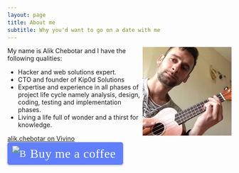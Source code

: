 ```yaml
---
layout: page
title: About me
subtitle: Why you'd want to go on a date with me
---
```


<img src="/assets/img/avatar.jpeg" alt="Alik Chebotar photo" style="float: right;" class="avatar">

My name is Alik Chebotar and I have the following qualities:

- Hacker and web solutions expert. 
- CTO and founder of Kip0d Solutions
- Expertise and experience in all phases of project life cycle namely analysis, design, coding, testing and implementation phases. 
- Living a life full of wonder and a thirst for knowledge.

<script async="true" src="https://www.vivino.com/external/vivino-widgets.js"></script>
<div class="vivino-widget user-profile-widget" data-vivino-user-id="alik.chebotar" data-vivino-widget-include-review="true" data-vivino-widget-layout="compact" data-vivino-widget-type="user">
<a href="https://www.vivino.com/users/alik.chebotar/latest" rel="nofollow" target="_blank">
alik.chebotar on Vivino</a>
</div>

<style>.bmc-button img{height: 34px !important;width: 35px !important;margin-bottom: 1px !important;box-shadow: none !important;border: none !important;vertical-align: middle !important;}.bmc-button{padding: 7px 15px 7px 10px !important;line-height: 35px !important;height:51px !important;text-decoration: none !important;display:inline-flex !important;color:#ffffff !important;background-color:#5F7FFF !important;border-radius: 5px !important;border: 1px solid transparent !important;padding: 7px 15px 7px 10px !important;font-size: 22px !important;letter-spacing: 0.6px !important;box-shadow: 0px 1px 2px rgba(190, 190, 190, 0.5) !important;-webkit-box-shadow: 0px 1px 2px 2px rgba(190, 190, 190, 0.5) !important;margin: 0 auto !important;font-family:'Cookie', cursive !important;-webkit-box-sizing: border-box !important;box-sizing: border-box !important;}.bmc-button:hover, .bmc-button:active, .bmc-button:focus {-webkit-box-shadow: 0px 1px 2px 2px rgba(190, 190, 190, 0.5) !important;text-decoration: none !important;box-shadow: 0px 1px 2px 2px rgba(190, 190, 190, 0.5) !important;opacity: 0.85 !important;color:#ffffff !important;}</style><link href="https://fonts.googleapis.com/css?family=Cookie" rel="stylesheet"><a class="bmc-button" target="_blank" href="https://www.buymeacoffee.com/kip0d"><img src="https://cdn.buymeacoffee.com/buttons/bmc-new-btn-logo.svg" alt="Buy me a coffee"><span style="margin-left:5px;font-size:28px !important;">Buy me a coffee</span></a>
